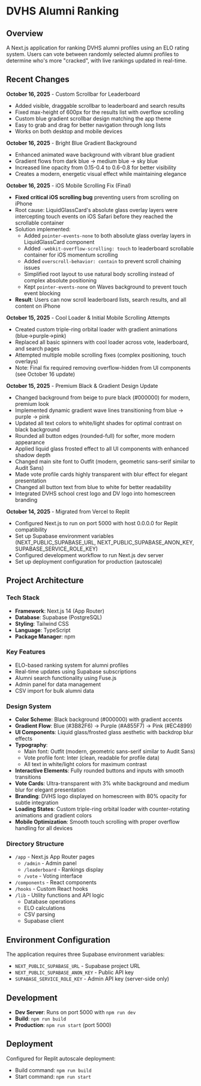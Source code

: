 # DVHS Alumni Ranking

## Overview
A Next.js application for ranking DVHS alumni profiles using an ELO rating system. Users can vote between randomly selected alumni profiles to determine who's more "cracked", with live rankings updated in real-time.

## Recent Changes
**October 16, 2025** - Custom Scrollbar for Leaderboard
- Added visible, draggable scrollbar to leaderboard and search results
- Fixed max-height of 600px for the results list with overflow scrolling
- Custom blue gradient scrollbar design matching the app theme
- Easy to grab and drag for better navigation through long lists
- Works on both desktop and mobile devices

**October 16, 2025** - Bright Blue Gradient Background
- Enhanced animated wave background with vibrant blue gradient
- Gradient flows from dark blue → medium blue → sky blue
- Increased line opacity from 0.15-0.4 to 0.6-0.8 for better visibility
- Creates a modern, energetic visual effect while maintaining elegance

**October 16, 2025** - iOS Mobile Scrolling Fix (Final)
- **Fixed critical iOS scrolling bug** preventing users from scrolling on iPhone
- Root cause: LiquidGlassCard's absolute glass overlay layers were intercepting touch events on iOS Safari before they reached the scrollable container
- Solution implemented:
  - Added `pointer-events-none` to both absolute glass overlay layers in LiquidGlassCard component
  - Added `-webkit-overflow-scrolling: touch` to leaderboard scrollable container for iOS momentum scrolling
  - Added `overscroll-behavior: contain` to prevent scroll chaining issues
  - Simplified root layout to use natural body scrolling instead of complex absolute positioning
  - Kept `pointer-events-none` on Waves background to prevent touch event blocking
- **Result**: Users can now scroll leaderboard lists, search results, and all content on iPhone

**October 15, 2025** - Cool Loader & Initial Mobile Scrolling Attempts
- Created custom triple-ring orbital loader with gradient animations (blue→purple→pink)
- Replaced all basic spinners with cool loader across vote, leaderboard, and search pages
- Attempted multiple mobile scrolling fixes (complex positioning, touch overlays)
- Note: Final fix required removing overflow-hidden from UI components (see October 16 update)

**October 15, 2025** - Premium Black & Gradient Design Update
- Changed background from beige to pure black (#000000) for modern, premium look
- Implemented dynamic gradient wave lines transitioning from blue → purple → pink
- Updated all text colors to white/light shades for optimal contrast on black background
- Rounded all button edges (rounded-full) for softer, more modern appearance
- Applied liquid glass frosted effect to all UI components with enhanced shadow depth
- Changed main site font to Outfit (modern, geometric sans-serif similar to Audit Sans)
- Made vote profile cards highly transparent with blur effect for elegant presentation
- Changed all button text from blue to white for better readability
- Integrated DVHS school crest logo and DV logo into homescreen branding

**October 14, 2025** - Migrated from Vercel to Replit
- Configured Next.js to run on port 5000 with host 0.0.0.0 for Replit compatibility
- Set up Supabase environment variables (NEXT_PUBLIC_SUPABASE_URL, NEXT_PUBLIC_SUPABASE_ANON_KEY, SUPABASE_SERVICE_ROLE_KEY)
- Configured development workflow to run Next.js dev server
- Set up deployment configuration for production (autoscale)

## Project Architecture

### Tech Stack
- **Framework**: Next.js 14 (App Router)
- **Database**: Supabase (PostgreSQL)
- **Styling**: Tailwind CSS
- **Language**: TypeScript
- **Package Manager**: npm

### Key Features
- ELO-based ranking system for alumni profiles
- Real-time updates using Supabase subscriptions
- Alumni search functionality using Fuse.js
- Admin panel for data management
- CSV import for bulk alumni data

### Design System
- **Color Scheme**: Black background (#000000) with gradient accents
- **Gradient Flow**: Blue (#3B82F6) → Purple (#A855F7) → Pink (#EC4899)
- **UI Components**: Liquid glass/frosted glass aesthetic with backdrop blur effects
- **Typography**: 
  - Main font: Outfit (modern, geometric sans-serif similar to Audit Sans)
  - Vote profile font: Inter (clean, readable for profile data)
  - All text in white/light colors for maximum contrast
- **Interactive Elements**: Fully rounded buttons and inputs with smooth transitions
- **Vote Cards**: Ultra-transparent with 3% white background and medium blur for elegant presentation
- **Branding**: DVHS logo displayed on homescreen with 80% opacity for subtle integration
- **Loading States**: Custom triple-ring orbital loader with counter-rotating animations and gradient colors
- **Mobile Optimization**: Smooth touch scrolling with proper overflow handling for all devices

### Directory Structure
- `/app` - Next.js App Router pages
  - `/admin` - Admin panel
  - `/leaderboard` - Rankings display
  - `/vote` - Voting interface
- `/components` - React components
- `/hooks` - Custom React hooks
- `/lib` - Utility functions and API logic
  - Database operations
  - ELO calculations
  - CSV parsing
  - Supabase client

## Environment Configuration
The application requires three Supabase environment variables:
- `NEXT_PUBLIC_SUPABASE_URL` - Supabase project URL
- `NEXT_PUBLIC_SUPABASE_ANON_KEY` - Public API key
- `SUPABASE_SERVICE_ROLE_KEY` - Admin API key (server-side only)

## Development
- **Dev Server**: Runs on port 5000 with `npm run dev`
- **Build**: `npm run build`
- **Production**: `npm run start` (port 5000)

## Deployment
Configured for Replit autoscale deployment:
- Build command: `npm run build`
- Start command: `npm run start`
